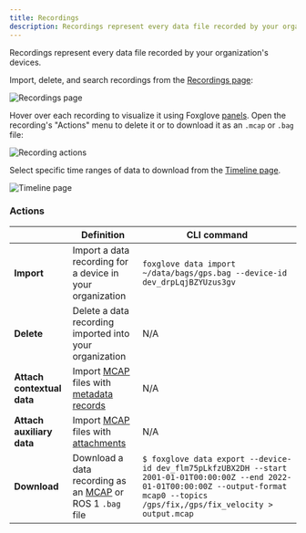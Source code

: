 ```yaml
---
title: Recordings
description: Recordings represent every data file recorded by your organization's devices.
---
```


Recordings represent every data file recorded by your organization's devices.

Import, delete, and search recordings from the [Recordings page](https://console.foxglove.dev/recordings):

![Recordings page](/img/docs/recordings/index.png)

Hover over each recording to visualize it using Foxglove [panels](../visualization/panels/introduction). Open the recording's "Actions" menu to delete it or to download it as an `.mcap` or `.bag` file:

![Recording actions](/img/docs/recordings/menu.png)

Select specific time ranges of data to download from the [Timeline page](https://console.foxglove.dev/timeline).

![Timeline page](/img/docs/recordings/timeline.png)

### Actions

|                            | Definition                                                                                           | CLI command                                                                                                                                                                               |
| -------------------------- | ---------------------------------------------------------------------------------------------------- | ----------------------------------------------------------------------------------------------------------------------------------------------------------------------------------------- |
| **Import**                 | Import a data recording for a device in your organization                                            | `foxglove data import ~/data/bags/gps.bag --device-id dev_drpLqjBZYUzus3gv`                                                                                                               |
| **Delete**                 | Delete a data recording imported into your organization                                              | N/A                                                                                                                                                                                       |
| **Attach contextual data** | Import [MCAP](https://mcap.dev) files with [metadata records](https://mcap.dev/spec#metadata-op0x0c) | N/A                                                                                                                                                                                       |\
| **Attach auxiliary data**  | Import [MCAP](https://mcap.dev) files with [attachments](https://mcap.dev/spec#attachment-op0x09)    | N/A                                                                                                                                                                                       |
| **Download**               | Download a data recording as an [MCAP](https://mcap.dev) or ROS 1 `.bag` file                        | `$ foxglove data export --device-id dev_flm75pLkfzUBX2DH --start 2001-01-01T00:00:00Z --end 2022-01-01T00:00:00Z --output-format mcap0 --topics /gps/fix,/gps/fix_velocity > output.mcap` |
